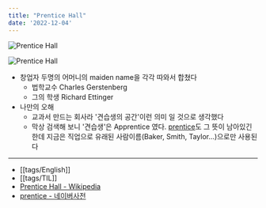 ```yaml
---
title: "Prentice Hall"
date: '2022-12-04'
---
```

![Prentice Hall](https://upload.wikimedia.org/wikipedia/en/thumb/8/83/Prentice_Hall_%28logo%29.jpg/250px-Prentice_Hall_%28logo%29.jpg)

![Prentice Hall](http://people.eecs.berkeley.edu/~russell/ph-logo.gif)

- 창업자 두명의 어머니의 maiden name을 각각 따와서 합쳤다
	- 법학교수 Charles Gerstenberg
	- 그의 학생 Richard Ettinger
- 나만의 오해
	- 교과서 만드는 회사라 '견습생의 공간'이런 의미 일 것으로 생각했다
	- 막상 검색해 보니 '견습생'은 Apprentice 였다. [prentice](https://en.dict.naver.com/#/entry/enko/69ad7c48ce934b6dbe218c2bdf44d44b)도 그 뜻이 남아있긴한데 지금은 직업으로 유래된 사람이름(Baker, Smith, Taylor...)으로만 사용된다
---
- [[tags/English]]
- [[tags/TIL]]
- [Prentice Hall - Wikipedia](https://en.wikipedia.org/wiki/Prentice_Hall#History)
- [prentice - 네이버사전](https://en.dict.naver.com/#/entry/enko/69ad7c48ce934b6dbe218c2bdf44d44b)